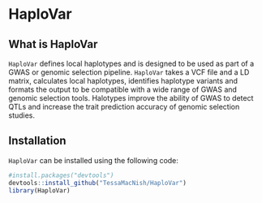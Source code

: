 # HaploVar

## What is HaploVar

`HaploVar` defines local haplotypes and is designed to be used as part of a GWAS or genomic selection pipeline. `HaploVar` takes a VCF file and a LD matrix, calculates local haplotypes, identifies haplotype variants and formats the output to be compatible with a wide range of GWAS and genomic selection tools. Halotypes improve the ability of GWAS to detect QTLs and increase the trait prediction accuracy of genomic selection studies. 

## Installation

`HaploVar` can be installed using the following code:

``` r
#install.packages("devtools")
devtools::install_github("TessaMacNish/HaploVar")
library(HaploVar)
```
